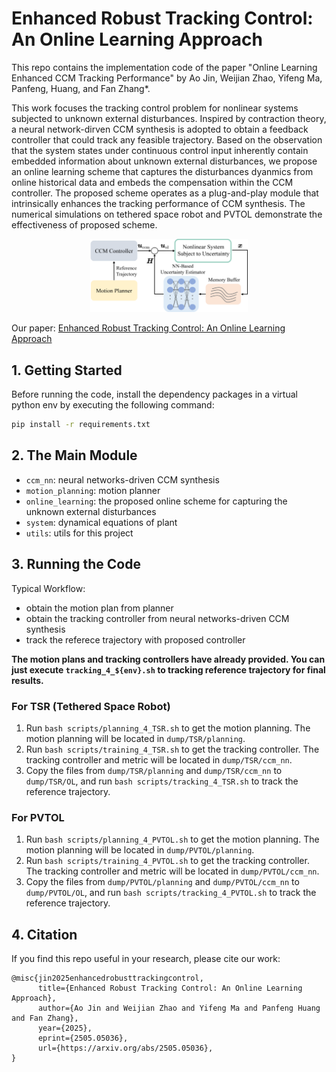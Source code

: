 # Enhanced Robust Tracking Control: An Online Learning Approach

This repo contains the implementation code of the paper "Online Learning Enhanced CCM Tracking Performance" by Ao Jin, Weijian Zhao, Yifeng Ma, Panfeng, Huang, and Fan Zhang*.

This work focuses the tracking control problem for nonlinear systems subjected to unknown external disturbances. Inspired by contraction theory, a neural network-dirven CCM synthesis is adopted to obtain a feedback controller that could track any feasible trajectory. Based on the observation that the system states under continuous control input inherently contain embedded information about unknown external disturbances, we propose an online learning scheme that captures the disturbances dyanmics from online historical data and embeds the compensation within the CCM controller. The proposed scheme operates as a plug-and-play module that intrinsically enhances the tracking performance of CCM synthesis. The numerical simulations on tethered space robot and PVTOL demonstrate the effectiveness of proposed scheme. 

<div align="center">
    <img src="assets/framework.png" width="50%">
</div>

Our paper: [Enhanced Robust Tracking Control: An Online Learning Approach](https://arxiv.org/abs/2505.05036)

## 1. Getting Started

Before running the code, install the dependency packages in a virtual python env by executing the following command:

```bash
pip install -r requirements.txt
```

## 2. The Main Module

* `ccm_nn`: neural networks-driven CCM synthesis
* `motion_planning`: motion planner
* `online_learning`: the proposed online scheme for capturing the unknown external disturbances
* `system`: dynamical equations of plant
* `utils`: utils for this project

## 3. Running the Code

Typical Workflow: 

* obtain the motion plan from planner
* obtain the tracking controller from neural networks-driven CCM synthesis
* track the referece trajectory with proposed controller

**The motion plans and tracking controllers have already provided. You can just execute `tracking_4_${env}.sh` to tracking reference trajectory for final results.** 

### For TSR (Tethered Space Robot)

1. Run `bash scripts/planning_4_TSR.sh` to get the motion planning. The motion planning will be located in `dump/TSR/planning`.
2. Run `bash scripts/training_4_TSR.sh` to get the tracking controller. The tracking controller and metric will be located in `dump/TSR/ccm_nn`.
3. Copy the files from `dump/TSR/planning` and `dump/TSR/ccm_nn` to `dump/TSR/OL`, and run `bash scripts/tracking_4_TSR.sh` to track the reference trajectory.

### For PVTOL

1. Run `bash scripts/planning_4_PVTOL.sh` to get the motion planning. The motion planning will be located in `dump/PVTOL/planning`.
2. Run `bash scripts/training_4_PVTOL.sh` to get the tracking controller. The tracking controller and metric will be located in `dump/PVTOL/ccm_nn`.
3. Copy the files from `dump/PVTOL/planning` and `dump/PVTOL/ccm_nn` to `dump/PVTOL/OL`,  and run `bash scripts/tracking_4_PVTOL.sh` to track the reference trajectory.

## 4. Citation

If you find this repo useful in your research, please cite our work:

```context
@misc{jin2025enhancedrobusttrackingcontrol,
      title={Enhanced Robust Tracking Control: An Online Learning Approach}, 
      author={Ao Jin and Weijian Zhao and Yifeng Ma and Panfeng Huang and Fan Zhang},
      year={2025},
      eprint={2505.05036},
      url={https://arxiv.org/abs/2505.05036}, 
}
```
